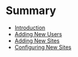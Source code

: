 # Summary

* [Introduction](README.md)
* [Adding New Users](adding-new-users.md)
* [Adding New Sites](adding-new-sites.md)
* [Configuring New Sites](configuring-new-sites.md)

